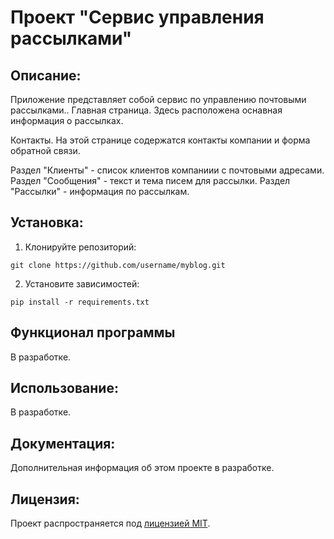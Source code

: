 # Проект "Сервис управления рассылками"

## Описание:
Приложение представляет собой сервис по управлению почтовыми рассылками..
Главная страница. Здесь расположена оснавная информация о рассылках.

Контакты. На этой странице содержатся контакты компании и форма обратной связи.

Раздел "Клиенты" - список клиентов компаниии с почтовыми адресами.
Раздел "Сообщения" - текст и тема писем для рассылки.
Раздел "Рассылки" - информация по рассылкам.


## Установка:

1. Клонируйте репозиторий:
```
git clone https://github.com/username/myblog.git
```

2. Установите зависимостей:
```
pip install -r requirements.txt
```
## Функционал программы
В разработке.

## Использование:
В разработке.

## Документация:

Дополнительная информация об этом проекте в разработке.

## Лицензия:

Проект распространяется под [лицензией MIT](LICENSE).
